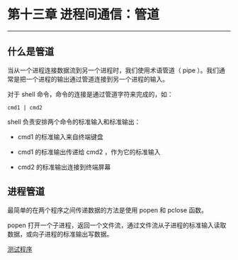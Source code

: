 # 第十三章 进程间通信：管道

---

## 什么是管道

当从一个进程连接数据流到另一个进程时，我们使用术语管道（ pipe ）。我们通常是把一个进程的输出通过管道连接到另一个进程的输入。

对于 shell 命令，命令的连接是通过管道字符来完成的，如：

```
cmd1 | cmd2
```

shell 负责安排两个命令的标准输入和标准输出：

- cmd1 的标准输入来自终端键盘

- cmd1 的标准输出传递给 cmd2 ，作为它的标准输入

- cmd2 的标准输出连接到终端屏幕

## 进程管道

最简单的在两个程序之间传递数据的方法是使用 popen 和 pclose 函数。

popen 打开一个子进程，返回一个文件流，通过文件流从子进程的标准输入读取数据，或向子进程的标准输出写数据。

[测试程序](../codes/lab/api/管道/popen_pclose.c)